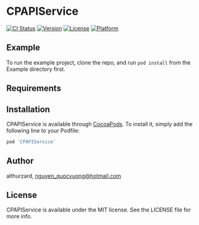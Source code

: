 # CPAPIService

[![CI Status](https://img.shields.io/travis/althurzard/CPAPIService.svg?style=flat)](https://travis-ci.org/althurzard/CPAPIService)
[![Version](https://img.shields.io/cocoapods/v/CPAPIService.svg?style=flat)](https://cocoapods.org/pods/CPAPIService)
[![License](https://img.shields.io/cocoapods/l/CPAPIService.svg?style=flat)](https://cocoapods.org/pods/CPAPIService)
[![Platform](https://img.shields.io/cocoapods/p/CPAPIService.svg?style=flat)](https://cocoapods.org/pods/CPAPIService)

## Example

To run the example project, clone the repo, and run `pod install` from the Example directory first.

## Requirements

## Installation

CPAPIService is available through [CocoaPods](https://cocoapods.org). To install
it, simply add the following line to your Podfile:

```ruby
pod 'CPAPIService'
```

## Author

althurzard, nguyen_quocvuong@hotmail.com

## License

CPAPIService is available under the MIT license. See the LICENSE file for more info.
